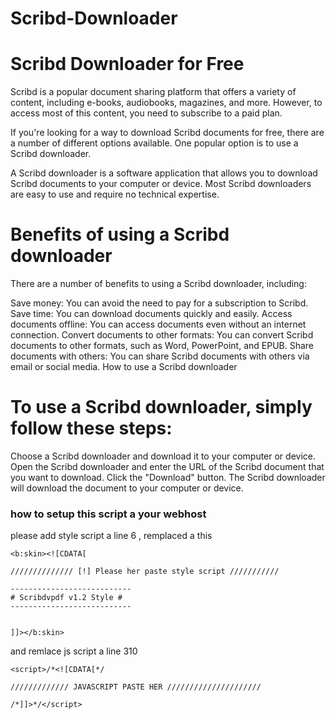 # Scribd-Downloader

# Scribd Downloader for Free
Scribd is a popular document sharing platform that offers a variety of content, including e-books, audiobooks, magazines, and more. However, to access most of this content, you need to subscribe to a paid plan.

If you're looking for a way to download Scribd documents for free, there are a number of different options available. One popular option is to use a Scribd downloader.

A Scribd downloader is a software application that allows you to download Scribd documents to your computer or device. Most Scribd downloaders are easy to use and require no technical expertise.

# Benefits of using a Scribd downloader

There are a number of benefits to using a Scribd downloader, including:

Save money: You can avoid the need to pay for a subscription to Scribd.
Save time: You can download documents quickly and easily.
Access documents offline: You can access documents even without an internet connection.
Convert documents to other formats: You can convert Scribd documents to other formats, such as Word, PowerPoint, and EPUB.
Share documents with others: You can share Scribd documents with others via email or social media.
How to use a Scribd downloader

# To use a Scribd downloader, simply follow these steps:

Choose a Scribd downloader and download it to your computer or device.
Open the Scribd downloader and enter the URL of the Scribd document that you want to download.
Click the "Download" button.
The Scribd downloader will download the document to your computer or device.

###  how to setup this script a your webhost
please add style script a line 6 , remplaced a this
```
<b:skin><![CDATA[

////////////// [!] Please her paste style script ///////////

---------------------------
# Scribdvpdf v1.2 Style #
---------------------------


]]></b:skin>
```
and remlace js script a line 310
```
<script>/*<![CDATA[*/

///////////// JAVASCRIPT PASTE HER /////////////////////

/*]]>*/</script>
```

